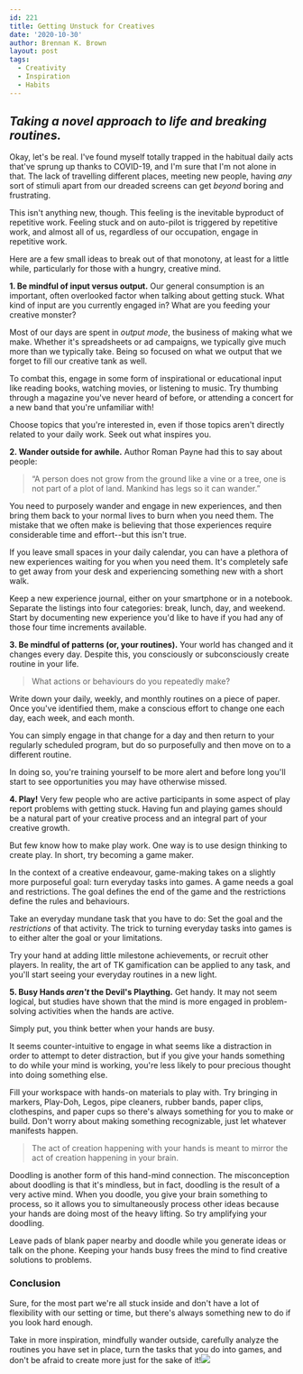 ```yaml
---
id: 221
title: Getting Unstuck for Creatives
date: '2020-10-30'
author: Brennan K. Brown
layout: post
tags:
  - Creativity
  - Inspiration
  - Habits
---
```

## ***Taking a novel approach to life and breaking routines.***

Okay, let's be real. I've found myself totally trapped in the habitual daily acts that've sprung up thanks to COVID-19, and I'm sure that I'm not alone in that. The lack of travelling different places, meeting new people, having *any* sort of stimuli apart from our dreaded screens can get *beyond* boring and frustrating.

This isn't anything new, though. This feeling is the inevitable byproduct of repetitive work. Feeling stuck and on auto-pilot is triggered by repetitive work, and almost all of us, regardless of our occupation, engage in repetitive work.

Here are a few small ideas to break out of that monotony, at least for a little while, particularly for those with a hungry, creative mind.

<!--more-->

**1. Be mindful of input versus output.** Our general consumption is an important, often overlooked factor when talking about getting stuck. What kind of input are you currently engaged in? What are you feeding your creative monster?

Most of our days are spent in *output mode*, the business of making what we make. Whether it's spreadsheets or ad campaigns, we typically give much more than we typically take. Being so focused on what we output that we forget to fill our creative tank as well.

To combat this, engage in some form of inspirational or educational input like reading books, watching movies, or listening to music. Try thumbing through a magazine you've never heard of before, or attending a concert for a new band that you're unfamiliar with!

Choose topics that you're interested in, even if those topics aren't directly related to your daily work. Seek out what inspires you.

**2. Wander outside for awhile.** Author Roman Payne had this to say about people:

> “A person does not grow from the ground like a vine or a tree, one is not part of a plot of land. Mankind has legs so it can wander.”

You need to purposely wander and engage in new experiences, and then bring them back to your normal lives to burn when you need them. The mistake that we often make is believing that those experiences require considerable time and effort--but this isn't true.

If you leave small spaces in your daily calendar, you can have a plethora of new experiences waiting for you when you need them. It's completely safe to get away from your desk and experiencing something new with a short walk.

Keep a new experience journal, either on your smartphone or in a notebook. Separate the listings into four categories: break, lunch, day, and weekend. Start by documenting new experience you'd like to have if you had any of those four time increments available.

**3. Be mindful of patterns (or, your routines).** Your world has changed and it changes every day. Despite this, you consciously or subconsciously create routine in your life.

> What actions or behaviours do you repeatedly make?

Write down your daily, weekly, and monthly routines on a piece of paper. Once you've identified them, make a conscious effort to change one each day, each week, and each month.

You can simply engage in that change for a day and then return to your regularly scheduled program, but do so purposefully and then move on to a different routine.

In doing so, you're training yourself to be more alert and before long you'll start to see opportunities you may have otherwise missed.

**4. Play!** Very few people who are active participants in some aspect of play report problems with getting stuck. Having fun and playing games should be a natural part of your creative process and an integral part of your creative growth.

But few know how to make play work. One way is to use design thinking to create play. In short, try becoming a game maker.

In the context of a creative endeavour, game-making takes on a slightly more purposeful goal: turn everyday tasks into games. A game needs a goal and restrictions. The goal defines the end of the game and the restrictions define the rules and behaviours.

Take an everyday mundane task that you have to do: Set the goal and the *restrictions* of that activity. The trick to turning everyday tasks into games is to either alter the goal or your limitations.

Try your hand at adding little milestone achievements, or recruit other players. In reality, the art of TK gamification can be applied to any task, and you'll start seeing your everyday routines in a new light.

**5. Busy Hands *aren't* the Devil's Plaything.** Get handy. It may not seem logical, but studies have shown that the mind is more engaged in problem-solving activities when the hands are active.

Simply put, you think better when your hands are busy.

It seems counter-intuitive to engage in what seems like a distraction in order to attempt to deter distraction, but if you give your hands something to do while your mind is working, you're less likely to pour precious thought into doing something else.

Fill your workspace with hands-on materials to play with. Try bringing in markers, Play-Doh, Legos, pipe cleaners, rubber bands, paper clips, clothespins, and paper cups so there's always something for you to make or build. Don't worry about making something recognizable, just let whatever manifests happen.

> The act of creation happening with your hands is meant to mirror the act of creation happening in your brain.

Doodling is another form of this hand-mind connection. The misconception about doodling is that it's mindless, but in fact, doodling is the result of a very active mind. When you doodle, you give your brain something to process, so it allows you to simultaneously process other ideas because your hands are doing most of the heavy lifting. So try amplifying your doodling.

Leave pads of blank paper nearby and doodle while you generate ideas or talk on the phone. Keeping your hands busy frees the mind to find creative solutions to problems.

### Conclusion

Sure, for the most part we're all stuck inside and don't have a lot of flexibility with our setting or time, but there's always something new to do if you look hard enough.

Take in more inspiration, mindfully wander outside, carefully analyze the routines you have set in place, turn the tasks that you do into games, and don't be afraid to create more just for the sake of it!![](https://apgolf.net/wp-content/uploads/2020/09/Week-1-photos-and-text-final.png)
